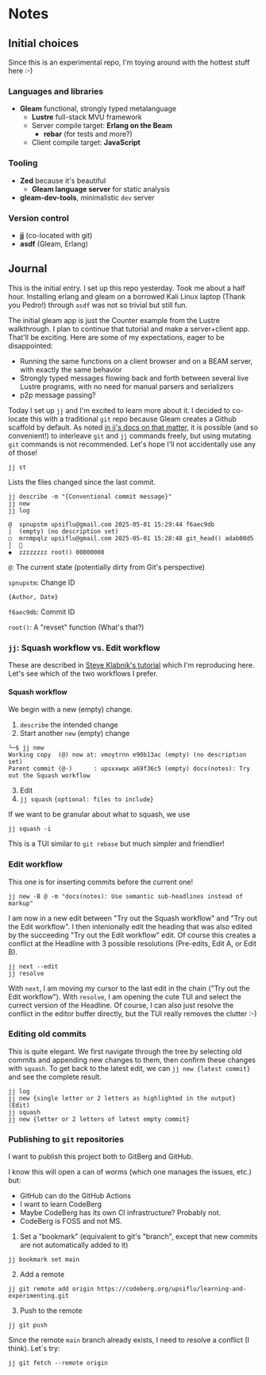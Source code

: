 # Notes

## Initial choices

Since this is an experimental repo, I'm toying around with the hottest stuff here :-)

### Languages and libraries

- **Gleam** functional, strongly typed metalanguage
  - **Lustre** full-stack MVU framework
  - Server compile target: **Erlang on the Beam**
    - **rebar** (for tests and more?)
  - Client compile target: **JavaScript**
    
### Tooling

- **Zed** because it's beautiful
  - **Gleam language server** for static analysis
- **gleam-dev-tools**, minimalistic `dev` server
    
### Version control

- **jj** (co-located with git)
- **asdf** (Gleam, Erlang)

## Journal

This is the initial entry. I set up this repo yesterday. Took me about a half hour. Installing erlang and gleam on a borrowed Kali Linux laptop (Thank you Pedro!) through `asdf` was not so trivial but still fun.

The initial gleam app is just the Counter example from the Lustre walkthrough. I plan to continue that tutorial and make a server+client app. That'll be exciting. Here are some of my expectations, eager to be disappointed:

- Running the same functions on a client browser and on a BEAM server, with exactly the same behavior
- Strongly typed messages flowing back and forth between several live Lustre programs, with no need for manual parsers and serializers
- p2p message passing?

Today I set up `jj` and I'm excited to learn more about it. I decided to co-locate this with a traditional `git` repo because Gleam creates a Github scaffold by default. As noted [in jj's docs on that matter](https://github.com/jj-vcs/jj/blob/main/docs/git-compatibility.md), it is possible (and so convenient!) to interleave `git` and `jj` commands freely, but using mutating `git` commands is not recommended. Let's hope I'll not accidentally use any of those!

```shell
jj st
```

Lists the files changed since the last commit.

```shell
jj describe -m "{Conventional commit message}"
jj new
jj log
```

```shell
@  spnupstm upsiflu@gmail.com 2025-05-01 15:29:44 f6aec9db
│  (empty) (no description set)
○  mrnmpqlz upsiflu@gmail.com 2025-05-01 15:28:48 git_head() adab00d5
│  🎉
◆  zzzzzzzz root() 00000000
```

`@`: The current state (potentially dirty from Git's perspective)

`spnupstm`: Change ID

`{Author, Date}`

`f6aec9db`: Commit ID

`root()`: A "revset" function (What's that?)

### `jj`: Squash workflow vs. Edit workflow

These are described in [Steve Klabnik's tutorial](https://steveklabnik.github.io/jujutsu-tutorial/real-world-workflows/the-squash-workflow.html) which I'm reproducing here. Let's see which of the two workflows I prefer.

#### Squash workflow

We begin with a new (empty) change.

1. `describe` the intended change
2. Start another `new` (empty) change

```shell
└─$ jj new
Working copy  (@) now at: vmoytrnn e90b13ac (empty) (no description set)
Parent commit (@-)      : upsxxwqx a69f36c5 (empty) docs(notes): Try out the Squash workflow
```

3. Edit
4. `jj squash` `{optional: files to include}`

If we want to be granular about what to squash, we use

```shell
jj squash -i
```

This is a TUI similar to `git rebase` but much simpler and friendlier!

### Edit workflow

This one is for inserting commits before the current one!

```shell
jj new -B @ -m "docs(notes): Use semantic sub-headlines instead of markup"
```

I am now in a new edit between "Try out the Squash workflow" and "Try out the Edit workflow". I then intenionally edit the heading that was also edited by the succeeding "Try out the Edit workflow" edit. Of course this creates a conflict at the Headline with 3 possible resolutions (Pre-edits, Edit A, or Edit B).

```shell
jj next --edit
jj resolve
```

With `next`, I am moving my cursor to the last edit in the chain ("Try out the Edit workflow"). With `resolve`, I am opening the cute TUI and select the currect version of the Headline. Of course, I can also just resolve the conflict in the editor buffer directly, but the TUI really removes the clutter :-)

### Editing old commits

This is quite elegant. We first navigate through the tree by selecting old commits and appending new changes to them, then confirm these changes with `squash`. To get back to the latest edit, we can `jj new {latest commit}` and see the complete result.

```
jj log
jj new {single letter or 2 letters as highlighted in the output}
(Edit)
jj squash
jj new {letter or 2 letters of latest empty commit}
```

### Publishing to `git` repositories

I want to publish this project both to GitBerg and GitHub.

I know this will open a can of worms (which one manages the issues, etc.) but:

- GitHub can do the GitHub Actions
- I want to learn CodeBerg
- Maybe CodeBerg has its own CI infrastructure? Probably not.
- CodeBerg is FOSS and not MS.

1. Set a "bookmark" (equivalent to git's "branch", except that new commits are not automatically added to it)

```shell
jj bookmark set main
```

2. Add a remote

```shell
jj git remote add origin https://codeberg.org/upsiflu/learning-and-experimenting.git
```

3. Push to the remote

```shell
jj git push
```

Since the remote `main` branch already exists, I need to resolve a conflict (I think). Let`s try:

```shell
jj git fetch --remote origin
```
